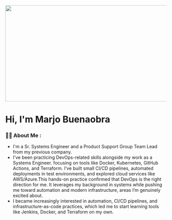 <div align="center">
  <img src="https://media.giphy.com/media/dWesBcTLavkZuG35MI/giphy.gif" width="600" height="300"/>
</div>


# Hi, I'm Marjo Buenaobra

### :woman_technologist: About Me :
- I'm a Sr. Systems Engineer and a Product Support Group Team Lead from my previous company.
- I've been practicing DevOps-related skills alongside my work as a Systems Engineer. focusing on tools like Docker, Kubernetes, GitHub Actions, and Terraform. I’ve built small CI/CD pipelines, automated deployments in test environments, and explored cloud services like AWS/Azure.This hands-on practice confirmed that DevOps is the right direction for me. It leverages my background in systems while pushing me toward automation and modern infrastructure, areas I’m genuinely excited about.
- I became increasingly interested in automation, CI/CD pipelines, and infrastructure-as-code practices, which led me to start learning tools like Jenkins, Docker, and Terraform on my own.

